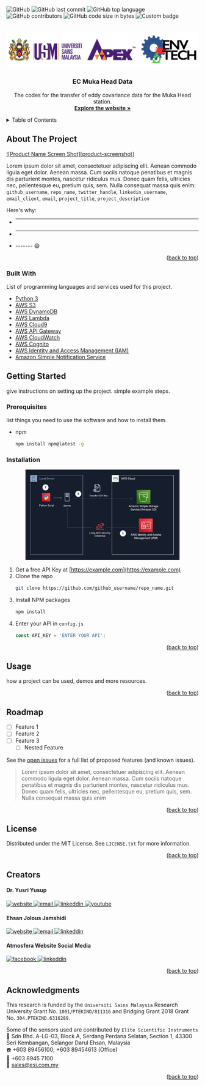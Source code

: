 <!-- Badges -->
![GitHub](https://img.shields.io/github/license/AtmosferaUSM/ec_mukahead?label=license&logo=Github&style=for-the-badge)
![GitHub last commit](https://img.shields.io/github/last-commit/AtmosferaUSM/ec_mukahead?style=for-the-badge)
![GitHub top language](https://img.shields.io/github/languages/top/AtmosferaUSM/ec_mukahead?color=yellow&style=for-the-badge)
![GitHub contributors](https://img.shields.io/github/contributors/AtmosferaUSM/ec_mukahead?style=for-the-badge)
![GitHub code size in bytes](https://img.shields.io/github/languages/code-size/AtmosferaUSM/ec_mukahead?logo=Github&style=for-the-badge)
![Custom badge](https://img.shields.io/endpoint?url=https%3A%2F%2Fsn7hcohj4l.execute-api.us-west-2.amazonaws.com%2Fv1%2Fgithub&style=for-the-badge&color=138)




<div id="top"></div>

<div id="top"></div>
<!-- PROJECT LOGO -->
<br />
<div align="center">
  <a href="https://atmosfera.usm.my/index.html" target="_blank">
    <img src="https://github.com/AtmosferaUSM/ec_mukahead/blob/main/images/white-logo.jpg" alt="Logo">
  </a>

  <h3 align="center">EC Muka Head Data</h3>

  <p align="center">
    The codes for the transfer of eddy covariance data for the Muka Head station.
    <br />
    <a href="https://atmosfera.usm.my/index.html" target="_blank"><strong>Explore the website »</strong></a>
    <br />
  </p>
</div>



<!-- TABLE OF CONTENTS -->
<details>
  <summary>Table of Contents</summary>
  <ol>
    <li>
      <a href="#about-the-project">About The Project</a>
      <ul>
        <li><a href="#built-with">Built With</a></li>
      </ul>
    </li>
    <li>
      <a href="#getting-started">Getting Started</a>
      <ul>
        <li><a href="#prerequisites">Prerequisites</a></li>
        <li><a href="#installation">Installation</a></li>
      </ul>
    </li>
    <li><a href="#usage">Usage</a></li>
    <li><a href="#roadmap">Roadmap</a></li>
    <li><a href="#license">License</a></li>
    <li><a href="#contact">Contact</a></li>
    <li><a href="#acknowledgments">Acknowledgments</a></li>
  </ol>
</details>

<!-- ABOUT THE PROJECT -->
## About The Project

[![Product Name Screen Shot][product-screenshot]](https://example.com)

Lorem ipsum dolor sit amet, consectetuer adipiscing elit. Aenean commodo ligula eget dolor. Aenean massa. Cum sociis natoque penatibus et magnis dis parturient montes, nascetur ridiculus mus. Donec quam felis, ultricies nec, pellentesque eu, pretium quis, sem. Nulla consequat massa quis enim: `github_username`, `repo_name`, `twitter_handle`, `linkedin_username`, `email_client`, `email`, `project_title`, `project_description`

Here's why:
* -------
* -------
* ------- :smile:

<p align="right">(<a href="#top">back to top</a>)</p>

### Built With

List of programming languages and services used for this project.

* [Python 3](https://www.python.org/)
* [AWS S3](https://aws.amazon.com/s3/)
* [AWS DynamoDB](https://aws.amazon.com/dynamodb/)
* [AWS Lambda](https://aws.amazon.com/lambda/)
* [AWS Cloud9](https://aws.amazon.com/cloud9/)
* [AWS API Gateway](https://aws.amazon.com/api-gateway/)
* [AWS CloudWatch](https://aws.amazon.com/cloudwatch/)
* [AWS Cognito](https://aws.amazon.com/cognito/)
* [AWS Identity and Access Management (IAM)](https://aws.amazon.com/iam/)
* [Amazon Simple Notification Service](https://aws.amazon.com/sns/)


<!-- GETTING STARTED -->
## Getting Started

give instructions on setting up the project.
simple example steps.

### Prerequisites

list things you need to use the software and how to install them.
* npm
  ```sh
  npm install npm@latest -g
  ```

### Installation

<div align="center">
    <img src="https://github.com/AtmosferaUSM/ec_mukahead/blob/main/images/Local_to_S3.JPG" alt="Logo" width="80%" height="80%">
 </div>
 
 

1. Get a free API Key at [https://example.com](https://example.com)
2. Clone the repo
   ```sh
   git clone https://github.com/github_username/repo_name.git
   ```
3. Install NPM packages
   ```sh
   npm install
   ```
4. Enter your API in `config.js`
   ```js
   const API_KEY = 'ENTER YOUR API';
   ```

<p align="right">(<a href="#top">back to top</a>)</p>



<!-- USAGE EXAMPLES -->
## Usage

how a project can be used, demos and more resources.


<p align="right">(<a href="#top">back to top</a>)</p>



<!-- ROADMAP -->
## Roadmap

- [ ] Feature 1
- [ ] Feature 2
- [ ] Feature 3
    - [ ] Nested Feature

See the [open issues](https://github.com/AtmosferaUSM/ec_mukahead/issues) for a full list of proposed features (and known issues).


<blockquote>
  Lorem ipsum dolor sit amet, consectetuer adipiscing elit. Aenean commodo ligula eget dolor. Aenean massa. Cum sociis natoque penatibus et magnis dis parturient montes, nascetur ridiculus mus. Donec quam felis, ultricies nec, pellentesque eu, pretium quis, sem. Nulla consequat massa quis enim
</blockquote>

<p align="right">(<a href="#top">back to top</a>)</p>



<!-- LICENSE -->
## License

Distributed under the MIT License. See `LICENSE.txt` for more information.

<p align="right">(<a href="#top">back to top</a>)</p>



<!-- CONTACT -->
## Creators

#### Dr. Yusri Yusup
<div>
    <a href="https://sites.google.com/site/yusriyp" target="_blank">
        <img src="https://img.shields.io/badge/website-sites.google.com/site/yusriyp-green?style=for-the-badge&logo=appveyor" alt="website">
    </a>
    <a href="nailto:yusriy@usm.my" target="_blank">
        <img src="https://img.shields.io/badge/email-yusriy@usm.my-important?style=for-the-badge" alt="email">
    </a>
    <a href="https://www.linkedin.com/in/yusriy/" target="_blank">
        <img src="https://img.shields.io/badge/LinkedIn-0077B5?style=for-the-badge&logo=linkedin&logoColor=white" alt="linkeddin">
    </a>
    <a href="https://www.youtube.com/channel/UCAGpbU_rdH7sTMUZPn9r67w" target="_blank">
        <img src="https://img.shields.io/badge/YouTube-FF0000?style=for-the-badge&logo=youtube&logoColor=white" alt="youtube">
    </a>
</div>



#### Ehsan Jolous Jamshidi
<div>
    <a href="https://jamshidi.herokuapp.com/" target="_blank">
        <img src="https://img.shields.io/badge/website-jamshidi.herokuapp.com-green?style=for-the-badge&logo=appveyor" alt="website">
    </a>
    <a href="nailto:ej.jamshidi@gmail.com" target="_blank">
        <img src="https://img.shields.io/badge/email-ej.jamshidi@gmail.com-important?style=for-the-badge" alt="email">
    </a>
    <a href="https://my.linkedin.com/in/ehsan-jolous-jamshidi-19a2b6146" target="_blank">
        <img src="https://img.shields.io/badge/LinkedIn-0077B5?style=for-the-badge&logo=linkedin&logoColor=white" alt="linkeddin">
    </a>
</div>


#### Atmosfera Website Social Media
<div>
<a href="https://www.facebook.com/atmosphereInteraction" target="_blank">
    <img src="https://img.shields.io/badge/Facebook-1877F2?style=for-the-badge&logo=facebook&logoColor=white" alt="facebook">
</a>

<a href="https://www.linkedin.com/company/atmosphere-interaction" target="_blank">
    <img src="https://img.shields.io/badge/LinkedIn-0077B5?style=for-the-badge&logo=linkedin&logoColor=white" alt="linkeddin">
</a> 
</div>

<p align="right">(<a href="#top">back to top</a>)</p>


<!-- ACKNOWLEDGMENTS -->
## Acknowledgments

This research is funded by the `Universiti Sains Malaysia` Research University Grant No. `1001/PTEKIND/811316` and Bridging Grant 2018 Grant No. `304.PTEKIND.6316289`.
      
Some of the sensors used are contributed by `Elite Scientific Instruments` <br />
:office: Sdn Bhd. A-LG-03, Block A, Serdang Perdana Selatan, Section 1, 43300 Seri Kembangan, Selangor Darul Ehsan, Malaysia <br />
:phone: +603 89456100; +603 89454613 (Office) <br />
:fax:  +603 8945 7100 <br />
:email: sales@esi.com.my <br />






<p align="right">(<a href="#top">back to top</a>)</p>



<!-- MARKDOWN LINKS & IMAGES -->
<!-- https://www.markdownguide.org/basic-syntax/#reference-style-links -->

